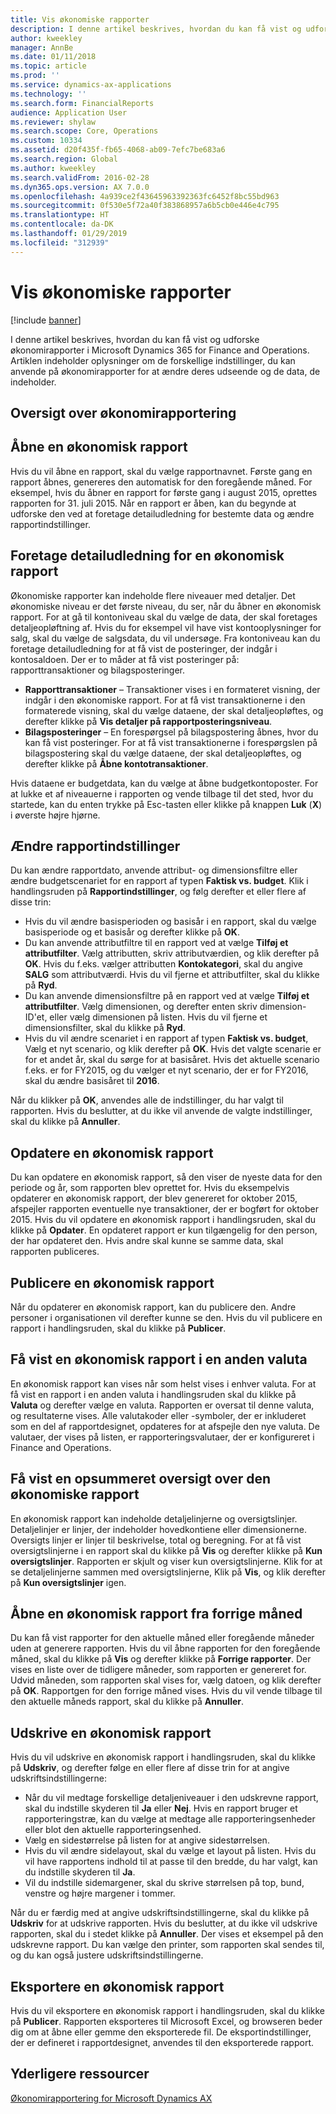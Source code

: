 ```yaml
---
title: Vis økonomiske rapporter
description: I denne artikel beskrives, hvordan du kan få vist og udforske økonomirapporter i Microsoft Dynamics 365 for Finance and Operations. Artiklen indeholder oplysninger om de forskellige indstillinger, du kan anvende på økonomirapporter for at ændre deres udseende og de data, de indeholder.
author: kweekley
manager: AnnBe
ms.date: 01/11/2018
ms.topic: article
ms.prod: ''
ms.service: dynamics-ax-applications
ms.technology: ''
ms.search.form: FinancialReports
audience: Application User
ms.reviewer: shylaw
ms.search.scope: Core, Operations
ms.custom: 10334
ms.assetid: d20f435f-fb65-4068-ab09-7efc7be683a6
ms.search.region: Global
ms.author: kweekley
ms.search.validFrom: 2016-02-28
ms.dyn365.ops.version: AX 7.0.0
ms.openlocfilehash: 4a939ce2f43645963392363fc6452f8bc55bd963
ms.sourcegitcommit: 0f530e5f72a40f383868957a6b5cb0e446e4c795
ms.translationtype: HT
ms.contentlocale: da-DK
ms.lasthandoff: 01/29/2019
ms.locfileid: "312939"
---
```

# <a name="view-financial-reports"></a>Vis økonomiske rapporter

[!include [banner](../includes/banner.md)]

I denne artikel beskrives, hvordan du kan få vist og udforske økonomirapporter i Microsoft Dynamics 365 for Finance and Operations. Artiklen indeholder oplysninger om de forskellige indstillinger, du kan anvende på økonomirapporter for at ændre deres udseende og de data, de indeholder.

<a name="financial-reporting-overview"></a>Oversigt over økonomirapportering
----------------------------

## <a name="open-a-financial-report"></a>Åbne en økonomisk rapport
Hvis du vil åbne en rapport, skal du vælge rapportnavnet. Første gang en rapport åbnes, genereres den automatisk for den foregående måned. For eksempel, hvis du åbner en rapport for første gang i august 2015, oprettes rapporten for 31. juli 2015. Når en rapport er åben, kan du begynde at udforske den ved at foretage detailudledning for bestemte data og ændre rapportindstillinger.

## <a name="drill-down-on-a-financial-report"></a>Foretage detailudledning for en økonomisk rapport
Økonomiske rapporter kan indeholde flere niveauer med detaljer. Det økonomiske niveau er det første niveau, du ser, når du åbner en økonomisk rapport. For at gå til kontoniveau skal du vælge de data, der skal foretages detaljeopløftning af. Hvis du for eksempel vil have vist kontooplysninger for salg, skal du vælge de salgsdata, du vil undersøge. Fra kontoniveau kan du foretage detailudledning for at få vist de posteringer, der indgår i kontosaldoen. Der er to måder at få vist posteringer på: rapporttransaktioner og bilagsposteringer.

-   **Rapporttransaktioner** – Transaktioner vises i en formateret visning, der indgår i den økonomiske rapport. For at få vist transaktionerne i den formaterede visning, skal du vælge dataene, der skal detaljeopløftes, og derefter klikke på **Vis detaljer på rapportposteringsniveau**.
-   **Bilagsposteringer** – En forespørgsel på bilagspostering åbnes, hvor du kan få vist posteringer. For at få vist transaktionerne i forespørgslen på bilagspostering skal du vælge dataene, der skal detaljeopløftes, og derefter klikke på **Åbne kontotransaktioner**.

Hvis dataene er budgetdata, kan du vælge at åbne budgetkontoposter. For at lukke et af niveauerne i rapporten og vende tilbage til det sted, hvor du startede, kan du enten trykke på Esc-tasten eller klikke på knappen **Luk** (**X**) i øverste højre hjørne.

## <a name="change-report-options"></a>Ændre rapportindstillinger
Du kan ændre rapportdato, anvende attribut- og dimensionsfiltre eller ændre budgetscenariet for en rapport af typen **Faktisk vs. budget**. Klik i handlingsruden på **Rapportindstillinger**, og følg derefter et eller flere af disse trin:

-   Hvis du vil ændre basisperioden og basisår i en rapport, skal du vælge basisperiode og et basisår og derefter klikke på **OK**.
-   Du kan anvende attributfiltre til en rapport ved at vælge **Tilføj et attributfilter**. Vælg attributten, skriv attributværdien, og klik derefter på **OK**. Hvis du f.eks. vælger attributten **Kontokategori**, skal du angive **SALG** som attributværdi. Hvis du vil fjerne et attributfilter, skal du klikke på **Ryd**.
-   Du kan anvende dimensionsfiltre på en rapport ved at vælge **Tilføj et attributfilter**. Vælg dimensionen, og derefter enten skriv dimension-ID'et, eller vælg dimensionen på listen. Hvis du vil fjerne et dimensionsfilter, skal du klikke på **Ryd**.
-   Hvis du vil ændre scenariet i en rapport af typen **Faktisk vs. budget**, Vælg et nyt scenario, og klik derefter på **OK**. Hvis det valgte scenarie er for et andet år, skal du sørge for at basisåret. Hvis det aktuelle scenario f.eks. er for FY2015, og du vælger et nyt scenario, der er for FY2016, skal du ændre basisåret til **2016**.

Når du klikker på **OK**, anvendes alle de indstillinger, du har valgt til rapporten. Hvis du beslutter, at du ikke vil anvende de valgte indstillinger, skal du klikke på **Annuller**.

## <a name="update-a-financial-report"></a>Opdatere en økonomisk rapport
Du kan opdatere en økonomisk rapport, så den viser de nyeste data for den periode og år, som rapporten blev oprettet for. Hvis du eksempelvis opdaterer en økonomisk rapport, der blev genereret for oktober 2015, afspejler rapporten eventuelle nye transaktioner, der er bogført for oktober 2015. Hvis du vil opdatere en økonomisk rapport i handlingsruden, skal du klikke på **Opdater**. En opdateret rapport er kun tilgængelig for den person, der har opdateret den. Hvis andre skal kunne se samme data, skal rapporten publiceres.

## <a name="publish-a-financial-report"></a>Publicere en økonomisk rapport
Når du opdaterer en økonomisk rapport, kan du publicere den. Andre personer i organisationen vil derefter kunne se den. Hvis du vil publicere en rapport i handlingsruden, skal du klikke på **Publicer**.

## <a name="display-a-financial-report-in-a-different-currency"></a>Få vist en økonomisk rapport i en anden valuta
En økonomisk rapport kan vises når som helst vises i enhver valuta. For at få vist en rapport i en anden valuta i handlingsruden skal du klikke på **Valuta** og derefter vælge en valuta. Rapporten er oversat til denne valuta, og resultaterne vises. Alle valutakoder eller -symboler, der er inkluderet som en del af rapportdesignet, opdateres for at afspejle den nye valuta. De valutaer, der vises på listen, er rapporteringsvalutaer, der er konfigureret i Finance and Operations.

## <a name="display-a-summarized-view-of-the-financial-report"></a>Få vist en opsummeret oversigt over den økonomiske rapport
En økonomisk rapport kan indeholde detaljelinjerne og oversigtslinjer. Detaljelinjer er linjer, der indeholder hovedkontiene eller dimensionerne. Oversigts linjer er linjer til beskrivelse, total og beregning. For at få vist oversigtslinjerne i en rapport skal du klikke på **Vis** og derefter klikke på **Kun oversigtslinjer**. Rapporten er skjult og viser kun oversigtslinjerne. Klik for at se detaljelinjerne sammen med oversigtslinjerne, Klik på **Vis**, og klik derefter på **Kun oversigtslinjer** igen.

## <a name="open-a-financial-report-from-a-previous-month"></a>Åbne en økonomisk rapport fra forrige måned
Du kan få vist rapporter for den aktuelle måned eller foregående måneder uden at generere rapporten. Hvis du vil åbne rapporten for den foregående måned, skal du klikke på **Vis** og derefter klikke på **Forrige rapporter**. Der vises en liste over de tidligere måneder, som rapporten er genereret for. Udvid måneden, som rapporten skal vises for, vælg datoen, og klik derefter på **OK**. Rapportgen for den forrige måned vises. Hvis du vil vende tilbage til den aktuelle måneds rapport, skal du klikke på **Annuller**.

## <a name="print-a-financial-report"></a>Udskrive en økonomisk rapport
Hvis du vil udskrive en økonomisk rapport i handlingsruden, skal du klikke på **Udskriv**, og derefter følge en eller flere af disse trin for at angive udskriftsindstillingerne:

-   Når du vil medtage forskellige detaljeniveauer i den udskrevne rapport, skal du indstille skyderen til **Ja** eller **Nej**. Hvis en rapport bruger et rapporteringstræ, kan du vælge at medtage alle rapporteringsenheder eller blot den aktuelle rapporteringsenhed.
-   Vælg en sidestørrelse på listen for at angive sidestørrelsen.
-   Hvis du vil ændre sidelayout, skal du vælge et layout på listen. Hvis du vil have rapportens indhold til at passe til den bredde, du har valgt, kan du indstille skyderen til **Ja**.
-   Vil du indstille sidemargener, skal du skrive størrelsen på top, bund, venstre og højre margener i tommer.

Når du er færdig med at angive udskriftsindstillingerne, skal du klikke på **Udskriv** for at udskrive rapporten. Hvis du beslutter, at du ikke vil udskrive rapporten, skal du i stedet klikke på **Annuller**. Der vises et eksempel på den udskrevne rapport. Du kan vælge den printer, som rapporten skal sendes til, og du kan også justere udskriftsindstillingerne.

## <a name="export-a-financial-report"></a>Eksportere en økonomisk rapport
Hvis du vil eksportere en økonomisk rapport i handlingsruden, skal du klikke på **Publicer**. Rapporten eksporteres til Microsoft Excel, og browseren beder dig om at åbne eller gemme den eksporterede fil. De eksportindstillinger, der er defineret i rapportdesignet, anvendes til den eksporterede rapport.    

<a name="additional-resources"></a>Yderligere ressourcer
--------

[Økonomirapportering for Microsoft Dynamics AX](../../dev-itpro/analytics/financial-reporting-intro.md)




